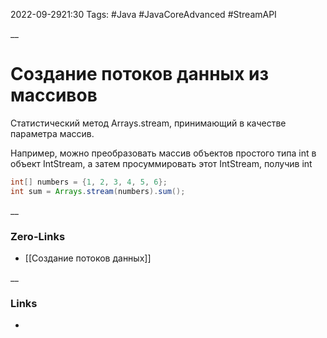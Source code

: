 2022-09-2921:30
Tags: #Java #JavaCoreAdvanced #StreamAPI 

__
# Создание потоков данных из массивов
Статистический метод Arrays.stream, принимающий в качестве параметра массив. 

Например, можно преобразовать массив объектов простого типа int в объект IntStream, а затем просуммировать этот IntStream, получив int
```java
int[] numbers = {1, 2, 3, 4, 5, 6};
int sum = Arrays.stream(numbers).sum();
```
__
### Zero-Links
- [[Создание потоков данных]]

__
### Links
- 

